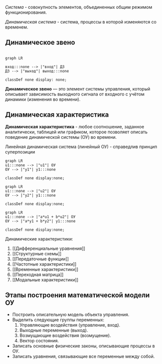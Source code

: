 
*Система* - совокупность элементов, объединенных общим режимом функционирования.

*Динамическая система* - система, процессы в которой изменяются со временем.

## Динамическое звено

```mermaid

graph LR

вход:::none --> |"вход"| ДЗ
ДЗ --> |"выход"| выход:::none

classDef none display: none;
```
**Динамическое звено** — это элемент системы управления, который описывает зависимость выходного сигнала от входного с учётом динамики (изменения во времени).


## Динамическая характеристика

**Динамическая характеристика** - любое соотношение, заданное аналитически, таблицей или графиком, которое позволяет описать поведение динамической системы (ОУ) во времени.

Линейная динамическая система (линейный ОУ) - справедлив принцип суперпозиции

```mermaid
graph LR
u1:::none --> |"u1"| ОУ
ОУ --> |"y1"| y1:::none

classDef none display:none;
```
```mermaid
graph LR
u1:::none --> |"u2"| ОУ
ОУ --> |"y2"| y1:::none

classDef none display:none;
```
```mermaid
graph LR
u1:::none --> |"a*u1 + b*u2"| ОУ
ОУ --> |"a*y1 + b*y2"| y1:::none

classDef none display:none;
```
Динамические характеристики:

1. [[Дифференциальные уравнения]]
2. [[Структурные схемы]]
3. [[Передаточные функции]]
4. [[Частотные характеристики]]
5. [[Временные характеристики]]
6. [[Переходная матрица]]
7. [[Модальные характеристики]]

## Этапы построения математической модели ОУ

- Построить описательную модель объекта управления.
- Выделить следующие группы переменных: 
  1. Управляющие воздействия (управление, вход).
  2. Выходные переменные (выход).
  3. Возмущающие воздействия (возмущение).
  4. Вектор состояния.
- Записать основные физические законы, описывающие процессы в ОУ.
- Записать уравнения, связывающие все переменные между собой.